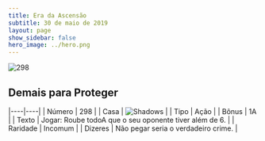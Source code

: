 ```yaml
---
title: Era da Ascensão
subtitle: 30 de maio de 2019
layout: page
show_sidebar: false
hero_image: ../hero.png
---
```


![298](https://cdn.keyforgegame.com/media/card_front/pt/435_298_R866R84J7FHJ_pt.png)

## Demais para Proteger

|----|----|
| Número | 298 |
| Casa | ![Shadows](https://archonarcana.com/images/thumb/e/ee/Shadows.png/22px-Shadows.png "Sombras") |
| Tipo | Ação |
| Bônus | 1A |
| Texto | Jogar: Roube todoA que o seu oponente tiver além de 6. |
| Raridade | Incomum |
| Dizeres | Não pegar seria o verdadeiro crime. |
